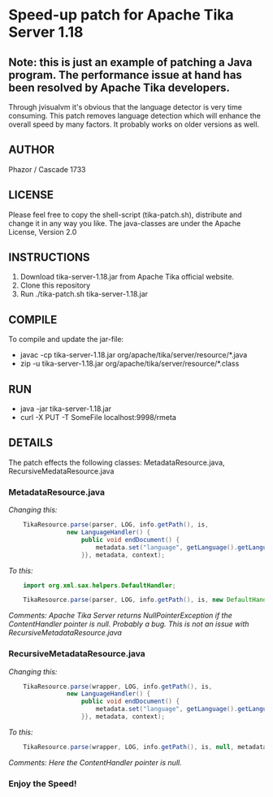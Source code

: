 # Speed-up patch for Apache Tika Server 1.18

## Note: this is just an example of patching a Java program. The performance issue at hand has been resolved by Apache Tika developers.

Through jvisualvm it's obvious that the language detector is very time consuming. This patch removes language detection which will enhance the overall speed by many factors. It probably works on older versions as well.

## AUTHOR

Phazor / Cascade 1733

## LICENSE

Please feel free to copy the shell-script (tika-patch.sh), distribute and change it in any way you like. The java-classes are under the Apache License, Version 2.0

## INSTRUCTIONS

1. Download tika-server-1.18.jar from Apache Tika official website.
2. Clone this repository
3. Run ./tika-patch.sh tika-server-1.18.jar

## COMPILE

To compile and update the jar-file:

- javac -cp tika-server-1.18.jar org/apache/tika/server/resource/*.java
- zip -u tika-server-1.18.jar org/apache/tika/server/resource/*.class

## RUN

- java -jar tika-server-1.18.jar
- curl -X PUT -T SomeFile localhost:9998/rmeta

## DETAILS

The patch effects the following classes: MetadataResource.java, RecursiveMedataResource.java

### MetadataResource.java

_Changing this:_

```java
    TikaResource.parse(parser, LOG, info.getPath(), is,
                new LanguageHandler() {
                    public void endDocument() {
                        metadata.set("language", getLanguage().getLanguage());
                    }}, metadata, context);
```

_To this:_

```java
    import org.xml.sax.helpers.DefaultHandler;

    TikaResource.parse(parser, LOG, info.getPath(), is, new DefaultHandler(), metadata, context);
```

_Comments: Apache Tika Server returns NullPointerException if the ContentHandler pointer is null. Probably a bug. This is not an issue with RecursiveMetadataResource.java_

### RecursiveMetadataResource.java

_Changing this:_

```java
    TikaResource.parse(wrapper, LOG, info.getPath(), is,
                new LanguageHandler() {
                    public void endDocument() {
                        metadata.set("language", getLanguage().getLanguage());
                    }}, metadata, context);
```

_To this:_

```java
    TikaResource.parse(wrapper, LOG, info.getPath(), is, null, metadata, context);
```

_Comments: Here the ContentHandler pointer is null._

### Enjoy the Speed!

